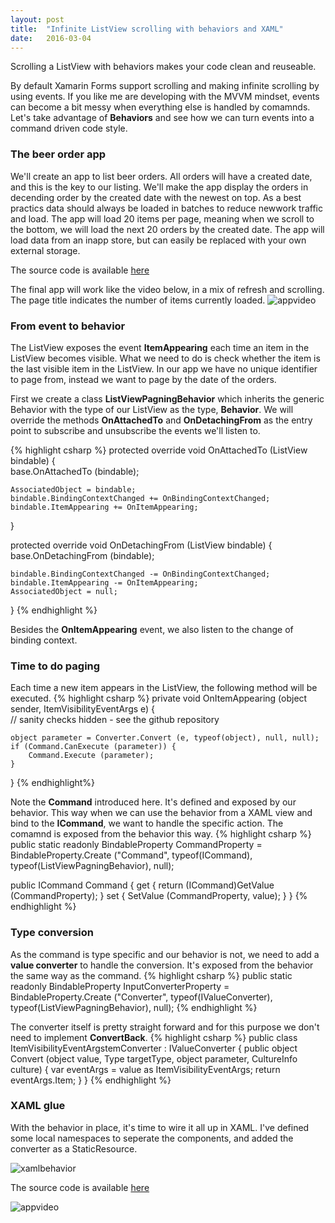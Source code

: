 ```yaml
---
layout: post
title:  "Infinite ListView scrolling with behaviors and XAML"
date:   2016-03-04
---
```


<p class="intro">
<span class="dropcap">S</span>crolling a ListView with behaviors makes your code clean and reuseable.
</p>

By default Xamarin Forms support scrolling and making infinite scrolling by using events. If you like me are developing with the MVVM mindset, 
events can become a bit messy when everything else is handled by comamnds. Let's take advantage of __Behaviors__ and see how we can turn events into a command driven code style.


### The beer order app
We'll create an app to list beer orders. All orders will have a created date, and this is the key to our listing. We'll make the app display
the orders in decending order by the created date with the newest on top. As a best practics data should always be loaded in batches to reduce newwork traffic and load. The app will load 20 items per page, meaning when we scroll to the bottom, we will load the next 20 orders by the created date. 
The app will load data from an inapp store, but can easily be replaced with your own external storage.

The source code is available [here](https://github.com/rasmuschristensen/SimpleListViewInfiniteScrolling)

The final app will work like the video below, in a mix of refresh and scrolling. The page title indicates the number of items currently loaded. 
<img src="{{ '/assets/img/infinitebrew.gif' | prepend: site.baseurl }}" alt="appvideo">


### From event to behavior
The ListView exposes the event __ItemAppearing__ each time an item in the ListView becomes visible. What we need to do is check whether the item is the last visible item in the ListView. In our app we have no unique identifier to page from, instead we want to page by the date of the orders. 

First we create a class __ListViewPagningBehavior__ which inherits the generic Behavior with the type of our ListView as the type, __Behavior<ListView>__. We will override the methods __OnAttachedTo__ and __OnDetachingFrom__ as the entry point to subscribe and unsubscribe the events we'll listen to. 

{% highlight csharp %}
protected override void OnAttachedTo (ListView bindable)
{			
    base.OnAttachedTo (bindable);

    AssociatedObject = bindable;
    bindable.BindingContextChanged += OnBindingContextChanged;
    bindable.ItemAppearing += OnItemAppearing;
}

protected override void OnDetachingFrom (ListView bindable)
{
    base.OnDetachingFrom (bindable);

    bindable.BindingContextChanged -= OnBindingContextChanged;
    bindable.ItemAppearing -= OnItemAppearing;
    AssociatedObject = null;
}
{% endhighlight %}

Besides the __OnItemAppearing__ event, we also listen to the change of binding context.

### Time to do paging
Each time a new item appears in the ListView, the following method will be executed.
{% highlight csharp %}
private void OnItemAppearing (object sender, ItemVisibilityEventArgs e)
{		
    // sanity checks hidden - see the github repository

    object parameter = Converter.Convert (e, typeof(object), null, null);
    if (Command.CanExecute (parameter)) {
        Command.Execute (parameter);
    }       
}
{% endhighlight%}

Note the __Command__ introduced here. It's defined and exposed by our behavior. This way when we can use the behavior from a XAML view and bind to the __ICommand__, we want to handle the specific action. The comamnd is exposed from the behavior this way.
{% highlight csharp %}
public static readonly BindableProperty CommandProperty = BindableProperty.Create ("Command", typeof(ICommand), typeof(ListViewPagningBehavior), null);

public ICommand Command {
    get { return (ICommand)GetValue (CommandProperty); }
    set { SetValue (CommandProperty, value); }
}
{% endhighlight %} 

### Type conversion
As the command is type specific and our behavior is not, we need to add a __value converter__ to handle the conversion. It's exposed from the behavior the same way as the command.
{% highlight csharp %}
public static readonly BindableProperty InputConverterProperty = BindableProperty.Create ("Converter", typeof(IValueConverter), typeof(ListViewPagningBehavior), null);
{% endhighlight %} 

The converter itself is pretty straight forward and for this purpose we don't need to implement __ConvertBack__.
{% highlight csharp %}
public class ItemVisibilityEventArgstemConverter : IValueConverter
{
    public object Convert (object value, Type targetType, object parameter, CultureInfo culture)
    {
        var eventArgs = value as ItemVisibilityEventArgs;
        return eventArgs.Item;
    }
}
{% endhighlight %}

### XAML glue
With the behavior in place, it's time to wire it all up in XAML. 
I've defined some local namespaces to seperate the components, and added the converter as a StaticResource.

<img src="{{ '/assets/img/xamlbehavior.png' | prepend: site.baseurl }}" alt="xamlbehavior">

The source code is available [here](https://github.com/rasmuschristensen/SimpleListViewInfiniteScrolling)

<img src="{{ '/assets/img/infinitebrew.gif' | prepend: site.baseurl }}" alt="appvideo">